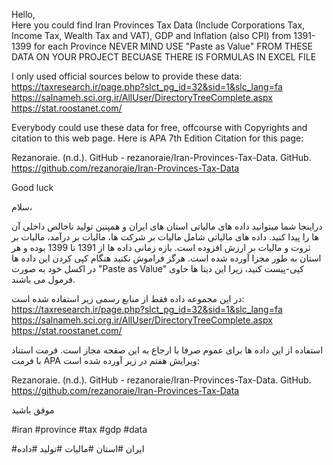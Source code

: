 Hello,  
Here you could find Iran Provinces Tax Data (Include Corporations Tax, Income Tax, Wealth Tax and VAT), GDP and Inflation (also CPI)
from 1391-1399  for each Province
NEVER MIND USE "Paste as Value" FROM THESE DATA ON YOUR PROJECT BECUASE THERE IS FORMULAS IN EXCEL FILE
  
  
I only used official sources below to provide these data:  
https://taxresearch.ir/page.php?slct_pg_id=32&sid=1&slc_lang=fa  
https://salnameh.sci.org.ir/AllUser/DirectoryTreeComplete.aspx  
https://stat.roostanet.com/  

Everybody could use these data for free, offcourse with Copyrights and citation to this web page. Here is APA 7th Edition Citation for this page:

Rezanoraie. (n.d.). GitHub - rezanoraie/Iran-Provinces-Tax-Data. GitHub. https://github.com/rezanoraie/Iran-Provinces-Tax-Data

Good luck


سلام،


دراینجا شما میتوانید داده های مالیاتی استان های ایران و همپنین تولید ناخالص داخلی آن ها را پیدا کنید. داده های مالیاتی شامل مالیات بر شرکت ها، مالیات بر درآمد، مالیات بر ثروت و مالیات بر ارزش افزوده است. بازه زمانی داده ها از 1391 تا 1399 بوده و هر استان به طور مجزا آورده شده است.
هرگز فراموش نکنید هنگام کپی کردن این داده ها در اکسل خود به صورت "Paste as Value" کپی-پیست کنید، زیرا این دیتا ها حاوی فرمول می باشند.


در این مجموعه داده فقط از منابع رسمی زیر استفاده شده است:
https://taxresearch.ir/page.php?slct_pg_id=32&sid=1&slc_lang=fa  
https://salnameh.sci.org.ir/AllUser/DirectoryTreeComplete.aspx  
https://stat.roostanet.com/


استفاده از این داده ها برای عموم صرفا با ارجاع به این صفحه مجاز است. فرمت استناد با فرمت APA ویرایش هفتم در زیر آورده شده است:

Rezanoraie. (n.d.). GitHub - rezanoraie/Iran-Provinces-Tax-Data. GitHub. https://github.com/rezanoraie/Iran-Provinces-Tax-Data


موفق باشید



  #iran #province #tax #gdp #data


#ایران #استان #مالیات #تولید #داده
